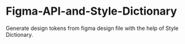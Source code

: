 # Figma-API-and-Style-Dictionary
Generate design tokens from figma design file with the help of Style Dictionary.
